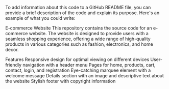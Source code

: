 
To add information about this code to a GitHub README file, you can provide a brief description of the code and explain its purpose. Here's an example of what you could write:

E-commerce Website
This repository contains the source code for an e-commerce website. The website is designed to provide users with a seamless shopping experience, offering a wide range of high-quality products in various categories such as fashion, electronics, and home decor.

Features
Responsive design for optimal viewing on different devices
User-friendly navigation with a header menu
Pages for home, products, cart, contact, login, and registration
Eye-catching marquee element with a welcome message
Details section with an image and descriptive text about the website
Stylish footer with copyright information
